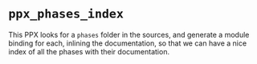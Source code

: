 # `ppx_phases_index`

This PPX looks for a `phases` folder in the sources, and generate a
module binding for each, inlining the documentation, so that we can
have a nice index of all the phases with their documentation.

